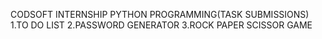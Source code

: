 CODSOFT INTERNSHIP PYTHON PROGRAMMING(TASK SUBMISSIONS)
1.TO DO LIST
2.PASSWORD GENERATOR
3.ROCK PAPER SCISSOR GAME
